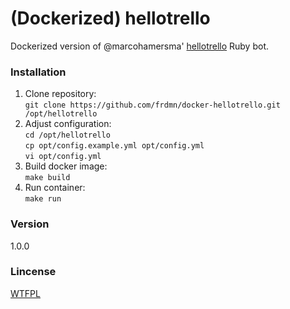 # (Dockerized) hellotrello

Dockerized version of @marcohamersma' [hellotrello](https://github.com/marcohamersma/hellotrello) Ruby bot.

### Installation

1. Clone repository:  
  `git clone https://github.com/frdmn/docker-hellotrello.git /opt/hellotrello`
1. Adjust configuration:  
  `cd /opt/hellotrello`  
  `cp opt/config.example.yml opt/config.yml`  
  `vi opt/config.yml`  
1. Build docker image:  
  `make build`
1. Run container:  
  `make run`

### Version
1.0.0

### Lincense
[WTFPL](LICENSE)
